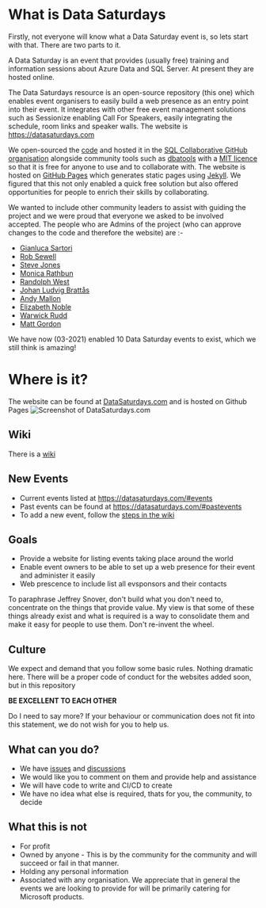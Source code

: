 # What is Data Saturdays
Firstly, not everyone will know what a Data Saturday event is, so lets start with that. There are two parts to it.

A Data Saturday is an event that provides (usually free) training and information sessions about Azure Data and SQL Server. At present they are hosted online.

The Data Saturdays resource is an open-source repository (this one) which enables event organisers to easily build a web presence as an entry point into their event. It integrates with other free event management solutions such as Sessionize enabling Call For Speakers, easily integrating the schedule, room links and speaker walls. The website is https://datasaturdays.com

We open-sourced the [code](https://github.com/sqlcollaborative/datasaturdays) and hosted it in the [SQL Collaborative GitHub organisation](https://github.com/sqlcollaborative/) alongside community tools such as [dbatools](https://dbatools.io) with a [MIT licence](https://github.com/sqlcollaborative/DataSaturdays/blob/main/LICENSE) so that it is free for anyone to use and to collaborate with. The website is hosted on [GitHub Pages](https://pages.github.com/) which generates static pages using [Jekyll](https://docs.github.com/en/github/working-with-github-pages/setting-up-a-github-pages-site-with-jekyll). We figured that this not only enabled a quick free solution but also offered opportunities for people to enrich their skills by collaborating. 

We wanted to include other community leaders to assist with guiding the project and we were proud that everyone we asked to be involved accepted. The people who are Admins of the project (who can approve changes to the code and therefore the website) are :-

- [Gianluca Sartori](https://twitter.com/spaghettidba)
- [Rob Sewell](https://twitter.com/sqldbawithbeard)
- [Steve Jones](https://twitter.com/way0utwest)
- [Monica Rathbun](https://twitter.com/sqlespresso)
- [Randolph West](https://twitter.com/_randolph_west)
- [Johan Ludvig Brattås](https://twitter.com/intoleranse)
- [Andy Mallon](https://twitter.com/amtwo)
- [Elizabeth Noble](https://twitter.com/sqlzelda)
- [Warwick Rudd](https://twitter.com/Warwick_Rudd)
- [Matt Gordon](https://twitter.com/sqlatspeed)

We have now (03-2021) enabled 10 Data Saturday events to exist, which we still think is amazing!

# Where is it?

The website can be found at [DataSaturdays.com](https://datasaturdays.com) and is hosted on Github Pages
![Screenshot of DataSaturdays.com](https://user-images.githubusercontent.com/6729780/102750927-b229c200-435e-11eb-9daf-e4c730f29e04.png)

## Wiki

There is a [wiki](https://github.com/sqlcollaborative/DataSaturdays/wiki) 

## New Events

* Current events listed at https://datasaturdays.com/#events
* Past events can be found at https://datasaturdays.com/#pastevents
* To add a new event, follow the [steps in the wiki](https://github.com/sqlcollaborative/DataSaturdays/wiki/How-to-add-a-New-Event)

## Goals

* Provide a website for listing events taking place around the world
* Enable event owners to be able to set up a web presence for their event and administer it easily
* Web prescence to include list all evsponsors and their contacts

To paraphrase Jeffrey Snover, don't build what you don't need to, concentrate on the things that provide value. My view is that some of these things already exist and what is required is a way to consolidate them and make it easy for people to use them. Don't re-invent the wheel.

## Culture

We expect and demand that you follow some basic rules. Nothing dramatic here. There will be a proper code of conduct for the websites added soon, but in this repository

**BE EXCELLENT TO EACH OTHER**

Do I need to say more? 
If your behaviour or communication does not fit into this statement, we do not wish for you to help us.

## What can you do?

* We have [issues](https://github.com/sqlcollaborative/DataSaturdays/issues) and [discussions](https://github.com/sqlcollaborative/DataSaturdays/discussions)
* We would like you to comment on them and provide help and assistance  
* We will have code to write and CI/CD to create  
* We have no idea what else is required, thats for you, the community, to decide  

## What this is not

* For profit  
* Owned by anyone - This is by the community for the community and will succeed or fail in that manner.  
* Holding any personal information  
* Associated with any organisation. We appreciate that in general the events we are looking to provide for will be primarily catering for Microsoft products.  
